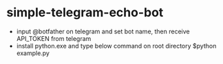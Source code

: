 # simple-telegram-echo-bot

- input @botfather on telegram and set bot name, then receive API_TOKEN from telegram
- install python.exe and type below command on root directory
$python example.py